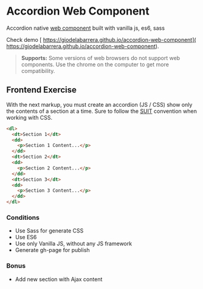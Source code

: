 # Accordion Web Component

Accordion native [web component](https://developer.mozilla.org/en-US/docs/Web/Web_Components) built with vanilla js, es6, sass

Check demo [ https://giodelabarrera.github.io/accordion-web-component]( https://giodelabarrera.github.io/accordion-web-component). 

> **Supports:** Some versions of web browsers do not support web components. Use the chrome on the computer to get more compatibility.

## Frontend Exercise

With the next markup, you must create an accordion (JS / CSS) show only the contents of a section at a time.
Sure to follow the [SUIT](https://suitcss.github.io/) convention when working with CSS.


```html
<dl>
  <dt>Section 1</dt>
  <dd>
    <p>Section 1 Content...</p>
  </dd>
  <dt>Section 2</dt>
  <dd>
    <p>Section 2 Content...</p>
  </dd>
  <dt>Section 3</dt>
  <dd>
    <p>Section 3 Content...</p>
  </dd>
</dl>
```

### Conditions
* Use Sass for generate CSS
* Use ES6
* Use only Vanilla JS, without any JS framework
* Generate gh-page for publish


### Bonus
* Add new section with Ajax content